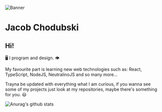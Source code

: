 ![Banner](https://user-images.githubusercontent.com/76601113/151618573-f64ef3b6-9a46-4aa9-afc4-8934fca70c7f.png)

# Jacob Chodubski

## Hi!
🖥️ I program and design. 👁️

My favourite part is learning new web technologies such as: React, TypeScript, NodeJS, NeutralinoJS and so many more...


Trayna be updated with everything what I am curious, if you wanna see some of my projects just look at my repositories, maybe there's something for you. 😃

![Anurag's github stats](https://github-readme-stats.vercel.app/api?username=kosatv&show_icons=true&theme=tokyonight)

